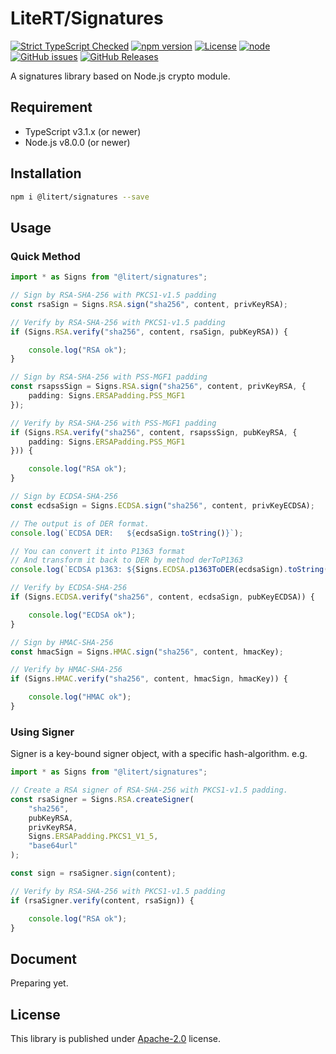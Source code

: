 # LiteRT/Signatures

[![Strict TypeScript Checked](https://badgen.net/badge/TS/Strict "Strict TypeScript Checked")](https://www.typescriptlang.org)
[![npm version](https://img.shields.io/npm/v/@litert/signatures.svg?colorB=brightgreen)](https://www.npmjs.com/package/@litert/signatures "Stable Version")
[![License](https://img.shields.io/npm/l/@litert/signatures.svg?maxAge=2592000?style=plastic)](https://github.com/litert/signatures/blob/master/LICENSE)
[![node](https://img.shields.io/node/v/@litert/signatures.svg?colorB=brightgreen)](https://nodejs.org/dist/latest-v8.x/)
[![GitHub issues](https://img.shields.io/github/issues/litert/signatures.js.svg)](https://github.com/litert/signatures.js/issues)
[![GitHub Releases](https://img.shields.io/github/release/litert/signatures.js.svg)](https://github.com/litert/signatures.js/releases "Stable Release")

A signatures library based on Node.js crypto module.

## Requirement

- TypeScript v3.1.x (or newer)
- Node.js v8.0.0 (or newer)

## Installation

```sh
npm i @litert/signatures --save
```

## Usage

### Quick Method

```ts
import * as Signs from "@litert/signatures";

// Sign by RSA-SHA-256 with PKCS1-v1.5 padding
const rsaSign = Signs.RSA.sign("sha256", content, privKeyRSA);

// Verify by RSA-SHA-256 with PKCS1-v1.5 padding
if (Signs.RSA.verify("sha256", content, rsaSign, pubKeyRSA)) {

    console.log("RSA ok");
}

// Sign by RSA-SHA-256 with PSS-MGF1 padding
const rsapssSign = Signs.RSA.sign("sha256", content, privKeyRSA, {
    padding: Signs.ERSAPadding.PSS_MGF1
});

// Verify by RSA-SHA-256 with PSS-MGF1 padding
if (Signs.RSA.verify("sha256", content, rsapssSign, pubKeyRSA, {
    padding: Signs.ERSAPadding.PSS_MGF1
})) {

    console.log("RSA ok");
}

// Sign by ECDSA-SHA-256
const ecdsaSign = Signs.ECDSA.sign("sha256", content, privKeyECDSA);

// The output is of DER format.
console.log(`ECDSA DER:   ${ecdsaSign.toString()}`);

// You can convert it into P1363 format
// And transform it back to DER by method derToP1363
console.log(`ECDSA p1363: ${Signs.ECDSA.p1363ToDER(ecdsaSign).toString()}`);

// Verify by ECDSA-SHA-256
if (Signs.ECDSA.verify("sha256", content, ecdsaSign, pubKeyECDSA)) {

    console.log("ECDSA ok");
}

// Sign by HMAC-SHA-256
const hmacSign = Signs.HMAC.sign("sha256", content, hmacKey);

// Verify by HMAC-SHA-256
if (Signs.HMAC.verify("sha256", content, hmacSign, hmacKey)) {

    console.log("HMAC ok");
}
```

### Using Signer

Signer is a key-bound signer object, with a specific hash-algorithm. e.g.

```ts
import * as Signs from "@litert/signatures";

// Create a RSA signer of RSA-SHA-256 with PKCS1-v1.5 padding.
const rsaSigner = Signs.RSA.createSigner(
    "sha256",
    pubKeyRSA,
    privKeyRSA,
    Signs.ERSAPadding.PKCS1_V1_5,
    "base64url"
);

const sign = rsaSigner.sign(content);

// Verify by RSA-SHA-256 with PKCS1-v1.5 padding
if (rsaSigner.verify(content, rsaSign)) {

    console.log("RSA ok");
}
```

## Document

Preparing yet.

## License

This library is published under [Apache-2.0](./LICENSE) license.
